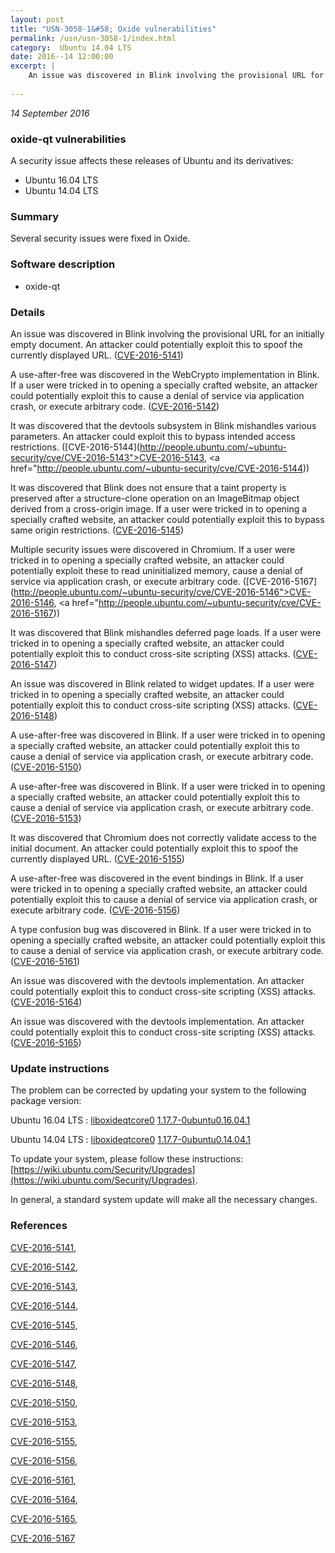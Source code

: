 ```yaml
---
layout: post
title: "USN-3058-1&#58; Oxide vulnerabilities"
permalink: /usn/usn-3058-1/index.html
category:  Ubuntu 14.04 LTS
date: 2016--14 12:00:00
excerpt: |
    An issue was discovered in Blink involving the provisional URL for an initially empty document. An attacker could potentially exploit this to spoof the currently displayed URL. ([CVE-2016-5141](http://people.ubuntu.com/~ubuntu-security/cve/CVE-2016-5141))
    
--- 
```

 
 

*14 September 2016*

### oxide-qt vulnerabilities

A security issue affects these releases of Ubuntu and its derivatives:

* Ubuntu 16.04 LTS
* Ubuntu 14.04 LTS

### Summary

Several security issues were fixed in Oxide. 

### Software description

* oxide-qt 

### Details

An issue was discovered in Blink involving the provisional URL for an initially empty document. An attacker could potentially exploit this to spoof the currently displayed URL. ([CVE-2016-5141](http://people.ubuntu.com/~ubuntu-security/cve/CVE-2016-5141))

A use-after-free was discovered in the WebCrypto implementation in Blink. If a user were tricked in to opening a specially crafted website, an attacker could potentially exploit this to cause a denial of service via application crash, or execute arbitrary code. ([CVE-2016-5142](http://people.ubuntu.com/~ubuntu-security/cve/CVE-2016-5142))

It was discovered that the devtools subsystem in Blink mishandles various parameters. An attacker could exploit this to bypass intended access restrictions. ([CVE-2016-5144](http://people.ubuntu.com/~ubuntu-security/cve/CVE-2016-5143">CVE-2016-5143</a>, <a href="http://people.ubuntu.com/~ubuntu-security/cve/CVE-2016-5144))

It was discovered that Blink does not ensure that a taint property is preserved after a structure-clone operation on an ImageBitmap object derived from a cross-origin image. If a user were tricked in to opening a specially crafted website, an attacker could potentially exploit this to bypass same origin restrictions. ([CVE-2016-5145](http://people.ubuntu.com/~ubuntu-security/cve/CVE-2016-5145))

Multiple security issues were discovered in Chromium. If a user were tricked in to opening a specially crafted website, an attacker could potentially exploit these to read uninitialized memory, cause a denial of service via application crash, or execute arbitrary code. ([CVE-2016-5167](http://people.ubuntu.com/~ubuntu-security/cve/CVE-2016-5146">CVE-2016-5146</a>, <a href="http://people.ubuntu.com/~ubuntu-security/cve/CVE-2016-5167))

It was discovered that Blink mishandles deferred page loads. If a user were tricked in to opening a specially crafted website, an attacker could potentially exploit this to conduct cross-site scripting (XSS) attacks. ([CVE-2016-5147](http://people.ubuntu.com/~ubuntu-security/cve/CVE-2016-5147))

An issue was discovered in Blink related to widget updates. If a user were tricked in to opening a specially crafted website, an attacker could potentially exploit this to conduct cross-site scripting (XSS) attacks. ([CVE-2016-5148](http://people.ubuntu.com/~ubuntu-security/cve/CVE-2016-5148))

A use-after-free was discovered in Blink. If a user were tricked in to opening a specially crafted website, an attacker could potentially exploit this to cause a denial of service via application crash, or execute arbitrary code. ([CVE-2016-5150](http://people.ubuntu.com/~ubuntu-security/cve/CVE-2016-5150))

A use-after-free was discovered in Blink. If a user were tricked in to opening a specially crafted website, an attacker could potentially exploit this to cause a denial of service via application crash, or execute arbitrary code. ([CVE-2016-5153](http://people.ubuntu.com/~ubuntu-security/cve/CVE-2016-5153))

It was discovered that Chromium does not correctly validate access to the initial document. An attacker could potentially exploit this to spoof the currently displayed URL. ([CVE-2016-5155](http://people.ubuntu.com/~ubuntu-security/cve/CVE-2016-5155))

A use-after-free was discovered in the event bindings in Blink. If a user were tricked in to opening a specially crafted website, an attacker could potentially exploit this to cause a denial of service via application crash, or execute arbitrary code. ([CVE-2016-5156](http://people.ubuntu.com/~ubuntu-security/cve/CVE-2016-5156))

A type confusion bug was discovered in Blink. If a user were tricked in to opening a specially crafted website, an attacker could potentially exploit this to cause a denial of service via application crash, or execute arbitrary code. ([CVE-2016-5161](http://people.ubuntu.com/~ubuntu-security/cve/CVE-2016-5161))

An issue was discovered with the devtools implementation. An attacker could potentially exploit this to conduct cross-site scripting (XSS) attacks. ([CVE-2016-5164](http://people.ubuntu.com/~ubuntu-security/cve/CVE-2016-5164))

An issue was discovered with the devtools implementation. An attacker could potentially exploit this to conduct cross-site scripting (XSS) attacks. ([CVE-2016-5165](http://people.ubuntu.com/~ubuntu-security/cve/CVE-2016-5165)) 

### Update instructions

The problem can be corrected by updating your system to the following package version:

Ubuntu 16.04 LTS
 : [liboxideqtcore0](https://launchpad.net/ubuntu/+source/oxide-qt) <span> [1.17.7-0ubuntu0.16.04.1](https://launchpad.net/ubuntu/+source/oxide-qt/1.17.7-0ubuntu0.16.04.1) </span> 

Ubuntu 14.04 LTS
 : [liboxideqtcore0](https://launchpad.net/ubuntu/+source/oxide-qt) <span> [1.17.7-0ubuntu0.14.04.1](https://launchpad.net/ubuntu/+source/oxide-qt/1.17.7-0ubuntu0.14.04.1) </span> 

To update your system, please follow these instructions: [https://wiki.ubuntu.com/Security/Upgrades](https://wiki.ubuntu.com/Security/Upgrades).

In general, a standard system update will make all the necessary changes. 

### References

 
 [CVE-2016-5141](http://people.ubuntu.com/~ubuntu-security/cve/CVE-2016-5141), 

 [CVE-2016-5142](http://people.ubuntu.com/~ubuntu-security/cve/CVE-2016-5142), 

 [CVE-2016-5143](http://people.ubuntu.com/~ubuntu-security/cve/CVE-2016-5143), 

 [CVE-2016-5144](http://people.ubuntu.com/~ubuntu-security/cve/CVE-2016-5144), 

 [CVE-2016-5145](http://people.ubuntu.com/~ubuntu-security/cve/CVE-2016-5145), 

 [CVE-2016-5146](http://people.ubuntu.com/~ubuntu-security/cve/CVE-2016-5146), 

 [CVE-2016-5147](http://people.ubuntu.com/~ubuntu-security/cve/CVE-2016-5147), 

 [CVE-2016-5148](http://people.ubuntu.com/~ubuntu-security/cve/CVE-2016-5148), 

 [CVE-2016-5150](http://people.ubuntu.com/~ubuntu-security/cve/CVE-2016-5150), 

 [CVE-2016-5153](http://people.ubuntu.com/~ubuntu-security/cve/CVE-2016-5153), 

 [CVE-2016-5155](http://people.ubuntu.com/~ubuntu-security/cve/CVE-2016-5155), 

 [CVE-2016-5156](http://people.ubuntu.com/~ubuntu-security/cve/CVE-2016-5156), 

 [CVE-2016-5161](http://people.ubuntu.com/~ubuntu-security/cve/CVE-2016-5161), 

 [CVE-2016-5164](http://people.ubuntu.com/~ubuntu-security/cve/CVE-2016-5164), 

 [CVE-2016-5165](http://people.ubuntu.com/~ubuntu-security/cve/CVE-2016-5165), 

 [CVE-2016-5167](http://people.ubuntu.com/~ubuntu-security/cve/CVE-2016-5167)
 

